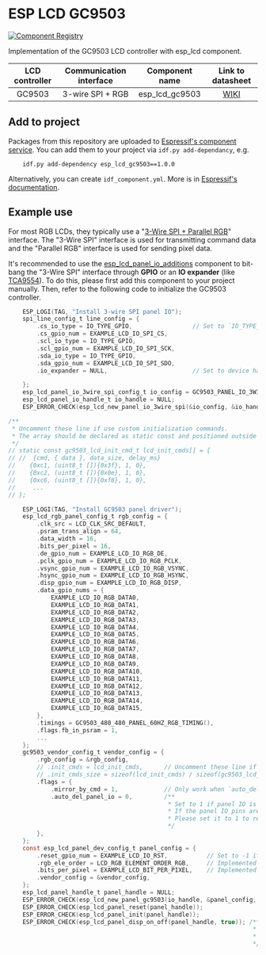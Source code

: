 # ESP LCD GC9503

[![Component Registry](https://components.espressif.com/components/espressif/esp_lcd_gc9503/badge.svg)](https://components.espressif.com/components/espressif/esp_lcd_gc9503)

Implementation of the GC9503 LCD controller with esp_lcd component.

| LCD controller | Communication interface | Component name |                     Link to datasheet                      |
| :------------: | :---------------------: | :------------: | :--------------------------------------------------------: |
|     GC9503     |    3-wire SPI + RGB     | esp_lcd_gc9503 | [WIKI](https://github.com/espressif/esp-dev-kits/blob/master/docs/_static/esp32-s3-lcd-ev-board/datasheets/3.95_480x480_SmartDisplay/GC9503NP_DataSheet_V1.7.pdf) |

## Add to project

Packages from this repository are uploaded to [Espressif's component service](https://components.espressif.com/).
You can add them to your project via `idf.py add-dependancy`, e.g.

```
    idf.py add-dependency esp_lcd_gc9503==1.0.0
```

Alternatively, you can create `idf_component.yml`. More is in [Espressif's documentation](https://docs.espressif.com/projects/esp-idf/en/latest/esp32/api-guides/tools/idf-component-manager.html).

## Example use

For most RGB LCDs, they typically use a "[3-Wire SPI + Parallel RGB](https://focuslcds.com/3-wire-spi-parallel-rgb-interface-fan4213/)" interface. The "3-Wire SPI" interface is used for transmitting command data and the "Parallel RGB" interface is used for sending pixel data.

It's recommended to use the [esp_lcd_panel_io_additions](https://components.espressif.com/components/espressif/esp_lcd_panel_io_additions) component to bit-bang the "3-Wire SPI" interface through **GPIO** or an **IO expander** (like [TCA9554](https://components.espressif.com/components/espressif/esp_io_expander_tca9554)). To do this, please first add this component to your project manually. Then, refer to the following code to initialize the GC9503 controller.

```c
    ESP_LOGI(TAG, "Install 3-wire SPI panel IO");
    spi_line_config_t line_config = {
        .cs_io_type = IO_TYPE_GPIO,                 // Set to `IO_TYPE_EXPANDER` if using IO expander
        .cs_gpio_num = EXAMPLE_LCD_IO_SPI_CS,
        .scl_io_type = IO_TYPE_GPIO,
        .scl_gpio_num = EXAMPLE_LCD_IO_SPI_SCK,
        .sda_io_type = IO_TYPE_GPIO,
        .sda_gpio_num = EXAMPLE_LCD_IO_SPI_SDO,
        .io_expander = NULL,                        // Set to device handle if using IO expander

    };
    esp_lcd_panel_io_3wire_spi_config_t io_config = GC9503_PANEL_IO_3WIRE_SPI_CONFIG(line_config, 0);
    esp_lcd_panel_io_handle_t io_handle = NULL;
    ESP_ERROR_CHECK(esp_lcd_new_panel_io_3wire_spi(&io_config, &io_handle));

/**
 * Uncomment these line if use custom initialization commands.
 * The array should be declared as static const and positioned outside the function.
 */
// static const gc9503_lcd_init_cmd_t lcd_init_cmds[] = {
// //  {cmd, { data }, data_size, delay_ms}
//    {0xc1, (uint8_t []){0x3f}, 1, 0},
//    {0xc2, (uint8_t []){0x0e}, 1, 0},
//    {0xc6, (uint8_t []){0xf8}, 1, 0},
//     ...
// };

    ESP_LOGI(TAG, "Install GC9503 panel driver");
    esp_lcd_rgb_panel_config_t rgb_config = {
        .clk_src = LCD_CLK_SRC_DEFAULT,
        .psram_trans_align = 64,
        .data_width = 16,
        .bits_per_pixel = 16,
        .de_gpio_num = EXAMPLE_LCD_IO_RGB_DE,
        .pclk_gpio_num = EXAMPLE_LCD_IO_RGB_PCLK,
        .vsync_gpio_num = EXAMPLE_LCD_IO_RGB_VSYNC,
        .hsync_gpio_num = EXAMPLE_LCD_IO_RGB_HSYNC,
        .disp_gpio_num = EXAMPLE_LCD_IO_RGB_DISP,
        .data_gpio_nums = {
            EXAMPLE_LCD_IO_RGB_DATA0,
            EXAMPLE_LCD_IO_RGB_DATA1,
            EXAMPLE_LCD_IO_RGB_DATA2,
            EXAMPLE_LCD_IO_RGB_DATA3,
            EXAMPLE_LCD_IO_RGB_DATA4,
            EXAMPLE_LCD_IO_RGB_DATA5,
            EXAMPLE_LCD_IO_RGB_DATA6,
            EXAMPLE_LCD_IO_RGB_DATA7,
            EXAMPLE_LCD_IO_RGB_DATA8,
            EXAMPLE_LCD_IO_RGB_DATA9,
            EXAMPLE_LCD_IO_RGB_DATA10,
            EXAMPLE_LCD_IO_RGB_DATA11,
            EXAMPLE_LCD_IO_RGB_DATA12,
            EXAMPLE_LCD_IO_RGB_DATA13,
            EXAMPLE_LCD_IO_RGB_DATA14,
            EXAMPLE_LCD_IO_RGB_DATA15,
        },
        .timings = GC9503_480_480_PANEL_60HZ_RGB_TIMING(),
        .flags.fb_in_psram = 1,
        ...
    };
    gc9503_vendor_config_t vendor_config = {
        .rgb_config = &rgb_config,
        // .init_cmds = lcd_init_cmds,      // Uncomment these line if use custom initialization commands
        // .init_cmds_size = sizeof(lcd_init_cmds) / sizeof(gc9503_lcd_init_cmd_t),
        .flags = {
            .mirror_by_cmd = 1,             // Only work when `auto_del_panel_io` is set to 0
            .auto_del_panel_io = 0,         /**
                                             * Set to 1 if panel IO is no longer needed after LCD initialization.
                                             * If the panel IO pins are sharing other pins of the RGB interface to save GPIOs,
                                             * Please set it to 1 to release the pins.
                                             */
        },
    };
    const esp_lcd_panel_dev_config_t panel_config = {
        .reset_gpio_num = EXAMPLE_LCD_IO_RST,           // Set to -1 if not use
        .rgb_ele_order = LCD_RGB_ELEMENT_ORDER_RGB,     // Implemented by LCD command `B1h`
        .bits_per_pixel = EXAMPLE_LCD_BIT_PER_PIXEL,    // Implemented by LCD command `3Ah` (16/18/24)
        .vendor_config = &vendor_config,
    };
    esp_lcd_panel_handle_t panel_handle = NULL;
    ESP_ERROR_CHECK(esp_lcd_new_panel_gc9503(io_handle, &panel_config, &panel_handle));
    ESP_ERROR_CHECK(esp_lcd_panel_reset(panel_handle));
    ESP_ERROR_CHECK(esp_lcd_panel_init(panel_handle));
    ESP_ERROR_CHECK(esp_lcd_panel_disp_on_off(panel_handle, true)); /**
                                                                     * Don't call this function if `auto_del_panel_io` is set to 0
                                                                     * and `disp_gpio_num` is set to -1
                                                                     */
```
